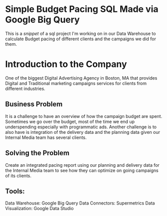 # Simple Budget Pacing SQL Made via Google Big Query
This is a *snippet* of a sql project I'm working on in our Data Warehouse to calculate Budget pacing of different clients and the campaigns we did for them.


# Introduction to the Company
One of the biggest Digital Advertising Agency in Boston, MA that provides Digital and Traditional marketing campaigns services for clients from different industries.

## Business Problem
It is a challenge to have an overview of how the campaign budget are spent. Sometimes we go over the budget, most of the time we end up underspending especially with programmatic ads. Another challenge is to also have is integration of the delivery data and the planning data given our Internal Media team has several clients.

## Solving the Problem
Create an integrated pacing report using our planning and delivery data for the Internal Media team to see how they can optimize on going campaigns of its clients.

## Tools:
Data Warehouse: Google Big Query
Data Connectors: Supermetrics
Data Visualization: Google Data Studio
